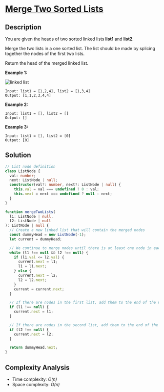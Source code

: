 # [Merge Two Sorted Lists](https://leetcode.com/problems/merge-two-sorted-lists/)

## Description

You are given the heads of two sorted linked lists **list1** and **list2**.

Merge the two lists in a one sorted list. The list should be made by splicing together the nodes of the first two lists.

Return the head of the merged linked list.

**Example 1:**

![linked list](https://assets.leetcode.com/uploads/2020/10/03/merge_ex1.jpg)

```
Input: list1 = [1,2,4], list2 = [1,3,4]
Output: [1,1,2,3,4,4]
```

**Example 2:**

```
Input: list1 = [], list2 = []
Output: []
```

**Example 3:**

```
Input: list1 = [], list2 = [0]
Output: [0]
```

## Solution

```typescript
// List node definition
class ListNode {
  val: number;
  next: ListNode | null;
  constructor(val?: number, next?: ListNode | null) {
    this.val = val === undefined ? 0 : val;
    this.next = next === undefined ? null : next;
  }
}

function mergeTwoLists(
  l1: ListNode | null,
  l2: ListNode | null
): ListNode | null {
  // Create a new linked list that will contain the merged nodes
  const dummyHead = new ListNode(-1);
  let current = dummyHead;

  // We continue to merge nodes until there is at least one node in each list
  while (l1 !== null && l2 !== null) {
    if (l1.val <= l2.val) {
      current.next = l1;
      l1 = l1.next;
    } else {
      current.next = l2;
      l2 = l2.next;
    }
    current = current.next;
  }

  // If there are nodes in the first list, add them to the end of the new list
  if (l1 !== null) {
    current.next = l1;
  }

  // If there are nodes in the second list, add them to the end of the new list
  if (l2 !== null) {
    current.next = l2;
  }

  return dummyHead.next;
}
```

## Complexity Analysis

- Time complexity: _O(n)_
- Space complexity: _O(n)_
